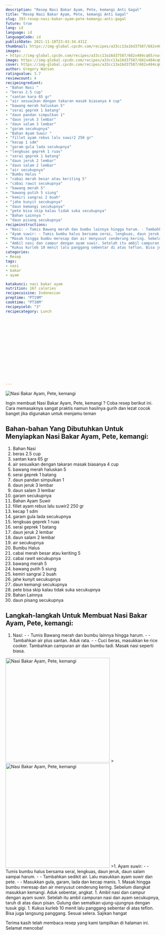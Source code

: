 ```yaml
---
description: "Resep Nasi Bakar Ayam, Pete, kemangi Anti Gagal"
title: "Resep Nasi Bakar Ayam, Pete, kemangi Anti Gagal"
slug: 393-resep-nasi-bakar-ayam-pete-kemangi-anti-gagal
future: true
lang: id
language: id
languageCode: id
publishDate: 2021-11-10T23:43:34.431Z 
thumbnail: https://img-global.cpcdn.com/recipes/a33cc13a16d37587/682x484cq65/nasi-bakar-ayam-pete-kemangi-foto-resep-utama.webp
images:
- https://img-global.cpcdn.com/recipes/a33cc13a16d37587/682x484cq65/nasi-bakar-ayam-pete-kemangi-foto-resep-utama.webp
image: https://img-global.cpcdn.com/recipes/a33cc13a16d37587/682x484cq65/nasi-bakar-ayam-pete-kemangi-foto-resep-utama.webp
cover: https://img-global.cpcdn.com/recipes/a33cc13a16d37587/682x484cq65/nasi-bakar-ayam-pete-kemangi-foto-resep-utama.webp
author: Gregory Watson
ratingvalue: 3.7
reviewcount: 4
recipeingredient:
- "Bahan Nasi "
- "beras 2.5 cup"
- "santan kara 65 gr"
- "air sesuaikan dengan takaran masak biasanya 4 cup"
- "bawang merah haluskan 5"
- "serai geprek 1 batang"
- "daun pandan simpulkan 1"
- "daun jeruk 3 lembar"
- "daun salam 3 lembar"
- "garam secukupnya"
- "Bahan Ayam Suwir "
- "fillet ayam rebus lalu suwir2 250 gr"
- "kecap 1 sdm"
- "garam gula lada secukupnya"
- "lengkuas geprek 1 ruas"
- "serai geprek 1 batang"
- "daun jeruk 2 lembar"
- "daun salam 2 lembar"
- "air secukupnya"
- "Bumbu Halus "
- "cabai merah besar atau keriting 5"
- "cabai rawit secukupnya"
- "bawang merah 5"
- "bawang putih 5 siung"
- "kemiri sangrai 2 buah"
- "jahe kunyit secukupnya"
- "daun kemangi secukupnya"
- "pete bisa skip kalau tidak suka secukupnya"
- "Bahan Lainnya "
- "daun pisang secukupnya"
recipeinstructions:
- "Nasi: - Tumis Bawang merah dan bumbu lainnya hingga harum. - Tambahkan air plus santan. Aduk rata. - Cuci beras, masukkan ke rice cooker. Tambahkan campuran air dan bumbu tadi. Masak nasi seperti biasa."
- "Ayam suwir: - Tumis bumbu halus bersama serai, lengkuas, daun jeruk, daun salam sampai harum. - Tambahkan sedikit air. Lalu masukkan ayam suwir dan pete.  - Masukkan gula, garam, lada dan kecap manis."
- "Masak hingga bumbu meresap dan air menyusut cenderung kering. Sebelum diangkat masukkan kemangi. Aduk sebentar, angkat."
- "Ambil nasi dan campur dengan ayam suwir. Setelah itu ambil campuran nasi dan ayam secukupnya, taruh di atas daun pisan. Gulung dan sematkan ujung-ujungnya dengan tusuk gigi."
- "Kukus kurleb 10 menit lalu panggang sebentar di atas teflon. Bisa juga langsung panggang. Sesuai selera. Sajikan hangat"
categories:
- Resep
tags:
- nasi
- bakar
- ayam

katakunci: nasi bakar ayam 
nutrition: 167 calories
recipecuisine: Indonesian
preptime: "PT19M"
cooktime: "PT38M"
recipeyield: "3"
recipecategory: Lunch


     
    
    
    
    
    
    
    
    
    
    
      
    
---
```



![Nasi Bakar Ayam, Pete, kemangi](https://img-global.cpcdn.com/recipes/a33cc13a16d37587/682x484cq65/nasi-bakar-ayam-pete-kemangi-foto-resep-utama.webp)

Ingin membuat Nasi Bakar Ayam, Pete, kemangi ? Coba resep berikut ini. Cara memasaknya sangat praktis namun hasilnya gurih dan lezat cocok banget jika digunakan untuk menjamu teman

<!--inarticleads1-->

## Bahan-bahan Yang Dibutuhkan Untuk Menyiapkan Nasi Bakar Ayam, Pete, kemangi:

1. Bahan Nasi 
1. beras 2.5 cup
1. santan kara 65 gr
1. air sesuaikan dengan takaran masak biasanya 4 cup
1. bawang merah haluskan 5
1. serai geprek 1 batang
1. daun pandan simpulkan 1
1. daun jeruk 3 lembar
1. daun salam 3 lembar
1. garam secukupnya
1. Bahan Ayam Suwir 
1. fillet ayam rebus lalu suwir2 250 gr
1. kecap 1 sdm
1. garam gula lada secukupnya
1. lengkuas geprek 1 ruas
1. serai geprek 1 batang
1. daun jeruk 2 lembar
1. daun salam 2 lembar
1. air secukupnya
1. Bumbu Halus 
1. cabai merah besar atau keriting 5
1. cabai rawit secukupnya
1. bawang merah 5
1. bawang putih 5 siung
1. kemiri sangrai 2 buah
1. jahe kunyit secukupnya
1. daun kemangi secukupnya
1. pete bisa skip kalau tidak suka secukupnya
1. Bahan Lainnya 
1. daun pisang secukupnya



<!--inarticleads2-->

## Langkah-langkah Untuk Membuat Nasi Bakar Ayam, Pete, kemangi:

1. Nasi: - - Tumis Bawang merah dan bumbu lainnya hingga harum. - - Tambahkan air plus santan. Aduk rata. - - Cuci beras, masukkan ke rice cooker. Tambahkan campuran air dan bumbu tadi. Masak nasi seperti biasa.
<img class="lazyload" data-src="https://img-global.cpcdn.com/steps/62d79600b54d0e6a/160x128cq70/nasi-bakar-ayam-pete-kemangi-langkah-memasak-1-foto.webp" alt="Nasi Bakar Ayam, Pete, kemangi" width="340" height="340">
><img class="lazyload" data-src="https://img-global.cpcdn.com/steps/212086fbcbe401f1/160x128cq70/nasi-bakar-ayam-pete-kemangi-langkah-memasak-1-foto.webp" alt="Nasi Bakar Ayam, Pete, kemangi" width="340" height="340">
>1. Ayam suwir: - - Tumis bumbu halus bersama serai, lengkuas, daun jeruk, daun salam sampai harum. - - Tambahkan sedikit air. Lalu masukkan ayam suwir dan pete.  - - Masukkan gula, garam, lada dan kecap manis.
1. Masak hingga bumbu meresap dan air menyusut cenderung kering. Sebelum diangkat masukkan kemangi. Aduk sebentar, angkat.
1. Ambil nasi dan campur dengan ayam suwir. Setelah itu ambil campuran nasi dan ayam secukupnya, taruh di atas daun pisan. Gulung dan sematkan ujung-ujungnya dengan tusuk gigi.
1. Kukus kurleb 10 menit lalu panggang sebentar di atas teflon. Bisa juga langsung panggang. Sesuai selera. Sajikan hangat




Terima kasih telah membaca resep yang kami tampilkan di halaman ini. Selamat mencoba!
